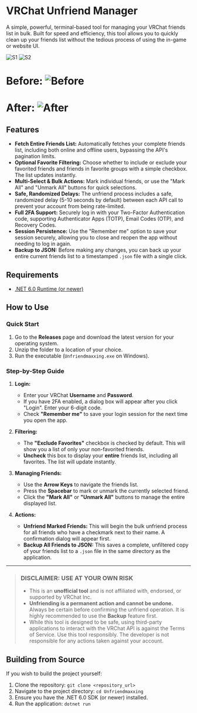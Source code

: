 ﻿# VRChat Unfriend Manager

A simple, powerful, terminal-based tool for managing your VRChat friends list in bulk. Built for speed and efficiency, this tool allows you to quickly clean up your friends list without the tedious process of using the in-game or website UI.

![S1](https://cdn.discordapp.com/attachments/1398149285400281199/1432155901447508008/image.png?ex=6900069f&is=68feb51f&hm=e90ebc100545652c2745809896b7c0c5f565275f33b5f5e3790bf62172b76acb&)
![S2](https://media.discordapp.net/attachments/1286497694587686963/1432167189024215100/image.png?ex=69001122&is=68febfa2&hm=974ec307689afedfaec5d9c8c38b44b72473c264d4a94711ada6bef0a2598775&=&format=png&quality=lossless)

# Before: ![Before](https://cdn.discordapp.com/attachments/1286497694587686963/1432175167303581706/image.png?ex=69001890&is=68fec710&hm=fc3605f339ebbfae02965a4158b630bdf9bd8db8a6a3bdd0880a44ffa1dd8141&)

# After: ![After](https://cdn.discordapp.com/attachments/1286497694587686963/1432175198760730746/image.png?ex=69001897&is=68fec717&hm=4dde554da89008c03de343ac474750f4c8c60d39c982c8d2c1c760d725c6348c&)

## Features

-   **Fetch Entire Friends List:** Automatically fetches your complete friends list, including both online and offline users, bypassing the API's pagination limits.
-   **Optional Favorite Filtering:** Choose whether to include or exclude your favorited friends and friends in favorite groups with a simple checkbox. The list updates instantly.
-   **Multi-Select & Bulk Actions:** Mark individual friends, or use the "Mark All" and "Unmark All" buttons for quick selections.
-   **Safe, Randomized Delays:** The unfriend process includes a safe, randomized delay (5-10 seconds by default) between each API call to prevent your account from being rate-limited.
-   **Full 2FA Support:** Securely log in with your Two-Factor Authentication code, supporting Authenticator Apps (TOTP), Email Codes (OTP), and Recovery Codes.
-   **Session Persistence:** Use the "Remember me" option to save your session securely, allowing you to close and reopen the app without needing to log in again.
-   **Backup to JSON:** Before making any changes, you can back up your entire current friends list to a timestamped `.json` file with a single click.

## Requirements

-   [.NET 6.0 Runtime (or newer)](https://dotnet.microsoft.com/en-us/download/dotnet/9.0)

## How to Use

### Quick Start

1.  Go to the **Releases** page and download the latest version for your operating system.
2.  Unzip the folder to a location of your choice.
3.  Run the executable (`Unfriendmaxxing.exe` on Windows).

### Step-by-Step Guide

1.  **Login:**
    -   Enter your VRChat **Username** and **Password**.
    -   If you have 2FA enabled, a dialog box will appear after you click "Login". Enter your 6-digit code.
    -   Check **"Remember me"** to save your login session for the next time you open the app.

2.  **Filtering:**
    -   The **"Exclude Favorites"** checkbox is checked by default. This will show you a list of only your non-favorited friends.
    -   **Uncheck** this box to display your **entire** friends list, including all favorites. The list will update instantly.

3.  **Managing Friends:**
    -   Use the **Arrow Keys** to navigate the friends list.
    -   Press the **Spacebar** to mark or unmark the currently selected friend.
    -   Click the **"Mark All"** or **"Unmark All"** buttons to manage the entire displayed list.

4.  **Actions:**
    -   **Unfriend Marked Friends:** This will begin the bulk unfriend process for all friends who have a checkmark next to their name. A confirmation dialog will appear first.
    -   **Backup All Friends to JSON:** This saves a complete, unfiltered copy of your friends list to a `.json` file in the same directory as the application.

---

> ### **DISCLAIMER: USE AT YOUR OWN RISK**
>
> -   This is an **unofficial tool** and is not affiliated with, endorsed, or supported by VRChat Inc.
> -   **Unfriending is a permanent action and cannot be undone.** Always be certain before confirming the unfriend operation. It is highly recommended to use the **Backup** feature first.
> -   While this tool is designed to be safe, using third-party applications to interact with the VRChat API is against the Terms of Service. Use this tool responsibly. The developer is not responsible for any actions taken against your account.

## Building from Source

If you wish to build the project yourself:

1.  Clone the repository: `git clone <repository_url>`
2.  Navigate to the project directory: `cd Unfriendmaxxing`
3.  Ensure you have the .NET 6.0 SDK (or newer) installed.
4.  Run the application: `dotnet run`